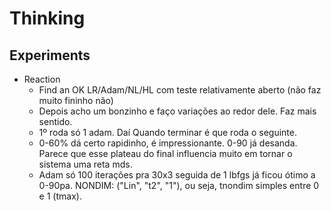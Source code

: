# Thinking

## Experiments

- Reaction
  - Find an OK LR/Adam/NL/HL com teste relativamente aberto (não faz muito fininho não)
  - Depois acho um bonzinho e faço variações ao redor dele. Faz mais sentido.
  - 1º roda só 1 adam. Daí Quando terminar é que roda o seguinte.
  - 0-60% dá certo rapidinho, é impressionante. 0-90 já desanda. Parece que esse plateau do final influencia muito em tornar o sistema uma reta mds.
  - Adam só 100 iterações pra 30x3 seguida de 1 lbfgs já ficou ótimo a 0-90pa. NONDIM: ("Lin", "t2", "1"), ou seja, tnondim simples entre 0 e 1 (tmax).
